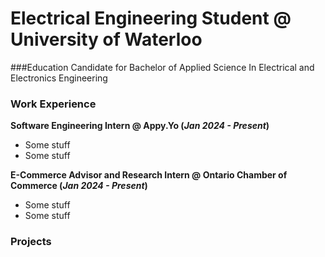 # Electrical Engineering Student @ University of Waterloo

###Education 
Candidate for Bachelor of Applied Science In Electrical and Electronics Engineering

### Work Experience
**Software Engineering Intern @ Appy.Yo                (_Jan 2024 - Present_)**
  - Some stuff
  - Some stuff

**E-Commerce Advisor and Research Intern @ Ontario Chamber of Commerce   (_Jan 2024 - Present_)**
  - Some stuff
  - Some stuff

### Projects

